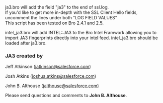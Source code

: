 ja3.bro will add the field "ja3" to the end of ssl.log.  
If you'd like to get more in-depth with the SSL Client Hello fields, uncomment the lines under both "LOG FIELD VALUES"  
This script has been tested on Bro 2.4.1 and 2.5.

intel_ja3.bro will add INTEL::JA3 to the Bro Intel Framwork allowing you to import JA3 fingerprints directly into your intel feed.
intel_ja3.bro should be loaded after ja3.bro.

### JA3 created by

Jeff Atkinson (jatkinson@salesforce.com)

Josh Atkins (joshua.atkins@salesforce.com)

John B. Althouse (jalthouse@salesforce.com)

Please send questions and comments to **John B. Althouse**.
